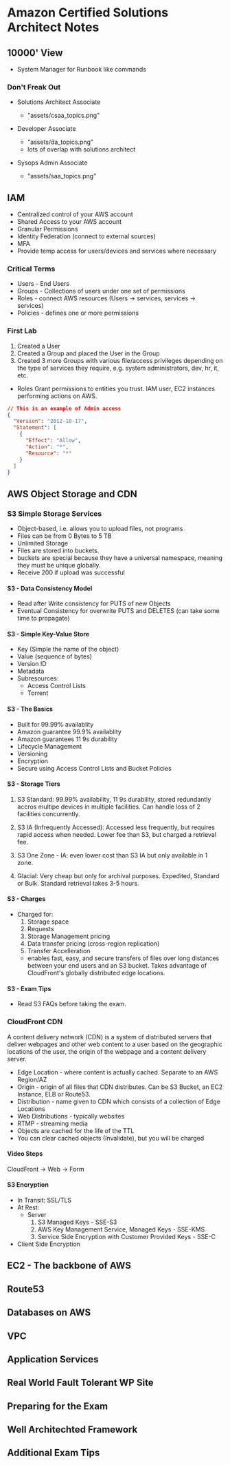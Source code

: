 # Amazon Certified Solutions Architect Notes

## 10000' View
* System Manager for Runbook like commands

### Don't Freak Out
* Solutions Architect Associate
  * "assets/csaa_topics.png"

* Developer Associate
  * "assets/da_topics.png"
  * lots of overlap with solutions architect

* Sysops Admin Associate
  * "assets/saa_topics.png"
  

## IAM
* Centralized control of your AWS account
* Shared Access to your AWS account
* Granular Permissions
* Identity Federation (connect to external sources)
* MFA
* Provide temp access for users/devices and services where necessary

### Critical Terms
* Users - End  Users 
* Groups - Collections of users under one set of permissions
* Roles - connect AWS resources (Users -> services, services -> services)
* Policies - defines one or more permissions

### First Lab
1. Created a User
2. Created a Group and placed the User in the Group
3. Created 3 more Groups with various file/access privileges depending on the type of services they require, e.g. system administrators, dev, hr, it, etc.

* Roles
Grant permissions to entities you trust.  IAM user, EC2 instances performing actions on AWS. 


```json
// This is an example of Admin access
{
  "Version": "2012-10-17",
  "Statement": [
    {
      "Effect": "Allow",
      "Action": "*",
      "Resource": "*"
    }
  ]
}
```

## AWS Object Storage and CDN
### S3 Simple Storage Services
* Object-based, i.e. allows you to upload files, not programs
* Files can be from 0 Bytes to 5 TB
* Unlimited Storage
* Files are stored into buckets.
* buckets are special because they have a universal namespace, meaning they must be unique globally.
* Receive 200 if upload was successful

#### S3 - Data Consistency Model
* Read after Write consistency for PUTS of new Objects
* Eventual Consistency for overwrite PUTS and DELETES (can take some time to propagate)

#### S3 - Simple Key-Value Store
* Key (Simple the name of the object)
* Value (sequence of bytes)
* Version ID
* Metadata
* Subresources:
  * Access Control Lists
  * Torrent

#### S3 - The Basics
* Built for 99.99% availablity
* Amazon guarantee 99.9% availablity
* Amazon guarantees 11 9s durability 
* Lifecycle Management
* Versioning
* Encryption
* Secure using Access Control Lists and Bucket Policies

#### S3 - Storage Tiers
1. S3 Standard: 99.99% availability, 11 9s durability, stored redundantly accros multipe devices in multiple facilities. Can handle loss of 2 facilities concurrently.

2. S3 IA (Infrequently Accessed): Accessed less frequently, but requires rapid access when needed.  Lower fee than S3, but charged a retrieval fee.

3. S3 One Zone - IA: even lower cost than S3 IA but only available in 1 zone.

4. Glacial: Very cheap but only for archival purposes.  Expedited, Standard or Bulk. Standard retrieval takes 3-5 hours.

#### S3 - Charges
* Charged for:
  1. Storage space
  2. Requests
  3. Storage Management pricing
  4. Data transfer pricing (cross-region replication)
  5. Transfer Accelleration 
    * enables fast, easy, and secure transfers of files over long distances between your end users and an S3 bucket.  Takes advantage of CloudFront's globally distributed edge locations.
  
#### S3 - Exam Tips
* Read S3 FAQs before taking the exam.


### CloudFront CDN
A content delivery network (CDN) is a system of distributed servers that deliver webpages and other web content to a user based on the geographic locations of the user, the origin of the webpage and a content delivery server.
* Edge Location - where content is actually cached.  Separate to an AWS Region/AZ
* Origin - origin of all files that CDN distributes.  Can be S3 Bucket, an EC2 Instance, ELB or Route53.
* Distribution - name given to CDN which consists of a collection of Edge Locations
* Web Distributions - typically websites
* RTMP - streaming media
* Objects are cached for the life of the TTL
* You can clear cached objects (Invalidate), but you will be charged

#### Video Steps
CloudFront ->
  Web -> Form

#### S3 Encryption
* In Transit: SSL/TLS
* At Rest:
  * Server
    1. S3 Managed Keys - SSE-S3
    2. AWS Key Management Service, Managed Keys - SSE-KMS
    3. Service Side Encryption with Customer Provided Keys - SSE-C
* Client Side Encryption


 

## EC2 - The backbone of AWS

## Route53

## Databases on AWS

## VPC

## Application Services

## Real World Fault Tolerant WP Site

## Preparing for the Exam

## Well Architechted Framework

## Additional Exam Tips
